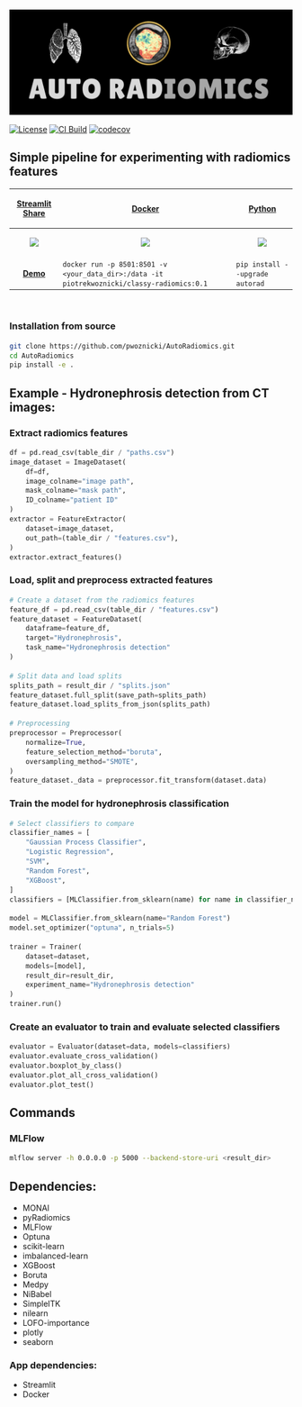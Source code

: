 <p align="center">
<br>
  <img src="docs/images/logo.png" alt="AutoRadiomics">
</p>

[![License](https://img.shields.io/badge/license-Apache%202.0-green.svg)](https://opensource.org/licenses/Apache-2.0)
[![CI Build](https://github.com/pwoznicki/AutoRadiomics/actions/workflows/testing.yml/badge.svg)](https://github.com/pwoznicki/AutoRadiomics/commits/main)
[![codecov](https://codecov.io/gh/pwoznicki/AutoRadiomics/branch/main/graph/badge.svg)](https://codecov.io/gh/pwoznicki/AutoRadiomics)

## Simple pipeline for experimenting with radiomics features

| <p align="center"><a href="https://share.streamlit.io/pwoznicki/autoradiomics/main/webapp/app.py"> Streamlit Share | <p align="center"><a href="https://hub.docker.com/repository/docker/piotrekwoznicki/classy-radiomics"> Docker | <p align="center"><a href="https://pypi.org/project/autorad/"> Python                                          |
| ------------------------------------------------------------------------------------------------------------------ | ------------------------------------------------------------------------------------------------------------- | -------------------------------------------------------------------------------------------------------------- |
| <p align="center"><img src="https://github.com/pwoznicki/AutoRadiomics/raw/main/docs/images/streamlit.png" /></p>  | <p align="center"><img src="https://github.com/pwoznicki/AutoRadiomics/raw/main/docs/images/docker.png"/></p> | <p align="center"><img src="https://github.com/pwoznicki/AutoRadiomics/raw/main/docs/images/python.png" /></p> |
| <p align="center"><a href="https://share.streamlit.io/pwoznicki/autoradiomics/main/webapp/app.py"> **Demo**        | `docker run -p 8501:8501 -v <your_data_dir>:/data -it piotrekwoznicki/classy-radiomics:0.1`                   | `pip install --upgrade autorad`                                                                                |

&nbsp;

### Installation from source

```bash
git clone https://github.com/pwoznicki/AutoRadiomics.git
cd AutoRadiomics
pip install -e .
```

## Example - Hydronephrosis detection from CT images:

### Extract radiomics features

```python
df = pd.read_csv(table_dir / "paths.csv")
image_dataset = ImageDataset(
    df=df,
    image_colname="image path",
    mask_colname="mask path",
    ID_colname="patient ID"
)
extractor = FeatureExtractor(
    dataset=image_dataset,
    out_path=(table_dir / "features.csv"),
)
extractor.extract_features()
```

### Load, split and preprocess extracted features

```python
# Create a dataset from the radiomics features
feature_df = pd.read_csv(table_dir / "features.csv")
feature_dataset = FeatureDataset(
    dataframe=feature_df,
    target="Hydronephrosis",
    task_name="Hydronephrosis detection"
)

# Split data and load splits
splits_path = result_dir / "splits.json"
feature_dataset.full_split(save_path=splits_path)
feature_dataset.load_splits_from_json(splits_path)

# Preprocessing
preprocessor = Preprocessor(
    normalize=True,
    feature_selection_method="boruta",
    oversampling_method="SMOTE",
)
feature_dataset._data = preprocessor.fit_transform(dataset.data)
```

### Train the model for hydronephrosis classification

```python
# Select classifiers to compare
classifier_names = [
    "Gaussian Process Classifier",
    "Logistic Regression",
    "SVM",
    "Random Forest",
    "XGBoost",
]
classifiers = [MLClassifier.from_sklearn(name) for name in classifier_names]

model = MLClassifier.from_sklearn(name="Random Forest")
model.set_optimizer("optuna", n_trials=5)

trainer = Trainer(
    dataset=dataset,
    models=[model],
    result_dir=result_dir,
    experiment_name="Hydronephrosis detection"
)
trainer.run()
```

### Create an evaluator to train and evaluate selected classifiers

```python
evaluator = Evaluator(dataset=data, models=classifiers)
evaluator.evaluate_cross_validation()
evaluator.boxplot_by_class()
evaluator.plot_all_cross_validation()
evaluator.plot_test()
```

## Commands

### MLFlow

```bash
mlflow server -h 0.0.0.0 -p 5000 --backend-store-uri <result_dir>
```

## Dependencies:

- MONAI
- pyRadiomics
- MLFlow
- Optuna
- scikit-learn
- imbalanced-learn
- XGBoost
- Boruta
- Medpy
- NiBabel
- SimpleITK
- nilearn
- LOFO-importance
- plotly
- seaborn

### App dependencies:

- Streamlit
- Docker
